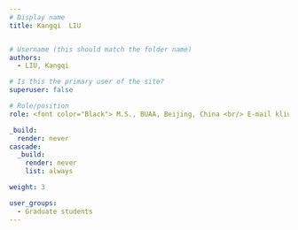 ```yaml
---
# Display name
title: Kangqi  LIU


# Username (this should match the folder name)
authors:
  - LIU, Kangqi

# Is this the primary user of the site?
superuser: false

# Role/position
role: <font color="Black"> M.S., BUAA, Beijing, China <br/> E-mail kliubg at connect.ust.hk</font>

_build:
  render: never
cascade:
  _build:
    render: never
    list: always

weight: 3

user_groups:
  - Graduate students
---
```


